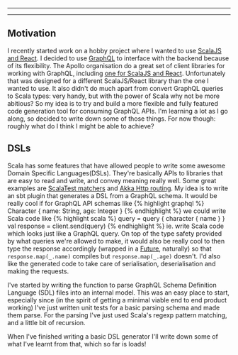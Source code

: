 
---
---
## Motivation
I recently started work on a hobby project where I wanted to use [ScalaJS and React](https://github.com/japgolly/scalajs-react). I decided to use [GraphQL](https://graphql.org/) to interface with the backend because of its flexibility. The Apollo organisation do a great set of client libraries for working with GraphQL, including [one for ScalaJS and React](https://github.com/apollographql/react-apollo-scalajs). Unfortunately that was designed for a different ScalaJS/React library than the one I wanted to use. It also didn't do much apart from convert GraphQL queries to Scala types: very handy, but with the power of Scala why not be more abitious?
So my idea is to try and build a more flexible and fully featured code generation tool for consuming GraphQL APIs. I'm learning a lot as I go along, so decided to write down some of those things. For now though: roughly what do I think I might be able to achieve?
## DSLs
Scala has some features that have allowed people to write some awesome Domain Specific Languages(DSLs). They're basically APIs to libraries that are easy to read and write, and convey meaning really well. Some great examples are [ScalaTest matchers](http://www.scalatest.org/user_guide/using_matchers) and [Akka Http routing](https://doc.akka.io/docs/akka-http/current/routing-dsl/overview.html). My idea is to write an sbt plugin that generates a DSL from a GraphQL schema. It would be really cool if for GraphQL API schemas like
{% highlight graphql %}
Character {
name: String,
age: Integer
}
{% endhighlight %}
we could write Scala code like
{% highlight scala %}
query = query {
  character {
    name
  }
}
val response = client.send(query)
{% endhighlight %}
ie. write Scala code which looks just like a GraphQL query.
On top of the type safety provided by what queries we're allowed to make, it would also be really cool to then type the response accordingly (wrapped in a [Future](https://docs.scala-lang.org/overviews/core/futures.html), naturally) so that
`response.map(_.name)` compiles but `response.map(_.age)` doesn't.
I'd also like the generated code to take care of serialisation, deserialisation and making the requests.

I've started by writing the function to parse GraphQL Schema Definition Language (SDL) files into an internal model. This was an easy place to start, especially since (in the spirit of getting a minimal viable end to end product working) I've just written unit tests for a basic parsing schema and made them parse. For the parsing I've just used Scala's regexp pattern matching, and a little bit of recursion.

When I've finished writing a basic DSL generator I'll write down some of what I've learnt from that, which so far is loads!
